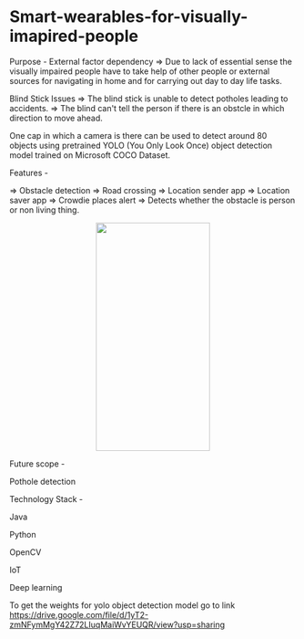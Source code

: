 # Smart-wearables-for-visually-imapired-people

Purpose - 
External factor dependency 
=> Due to lack of essential sense the visually impaired people have to take help of other people or external sources for navigating in home and for carrying out day to day life tasks.

Blind Stick Issues 
=> The blind stick is unable to detect potholes leading to accidents.
=> The blind can't tell the person if there is an obstcle in which direction to move ahead.

One cap in which a camera is there can be used to detect around 80 objects using pretrained YOLO (You Only Look Once) object detection model trained on Microsoft COCO Dataset.

Features - 

=> Obstacle detection 
=> Road crossing 
=> Location sender app 
=> Location saver app
=> Crowdie places alert 
=> Detects whether the obstacle is person or non living thing.

<p align="center"><img src="C:\Users\User\Downloads\smart-shoes.jpg" width="200" height="400"></p>

Future scope -

Pothole detection 

Technology Stack -

Java

Python

OpenCV

IoT

Deep learning 

To get the weights for yolo object detection model go to link https://drive.google.com/file/d/1yT2-zmNFymMgY42Z72LIuqMaiWvYEUQR/view?usp=sharing

